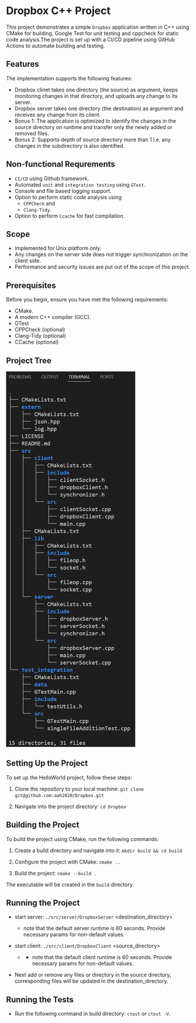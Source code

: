 # Dropbox C++ Project

This project demonstrates a simple `Dropbox` application written in C++ using CMake for building, Google Test for unit testing and cppcheck for static code analysis.The project is set up with a CI/CD pipeline using GitHub Actions to automate building and testing.

## Features
The implementation supports the following features:
- Dropbox clinet takes one directory (the source) as argument, keeps monitoring changes in that directory, and uploads any change to its server.
- Dropbox server takes one directory (the destination) as argument and receives any change from its client.
- Bonus 1: The application is optimized to identify the changes in the source directory on runtime and transfer only the newly added or removed files.
- Bonus 2: Supports depth of source directory more than 1 i.e. any changes in the subdirectory is also identified.

## Non-functional Requrements
- `CI/CD` using Github framework.
- Automated `unit` and `integration testing` using `GTest`.
- Console and file based logging support.
- Option to perform static code analysis using
    - `CPPCheck` and
    - `Clang-Tidy`.
- Option to perform `Ccache` for fast compilation.

## Scope
- Implemented for Unix platform only.
- Any changes on the server side does not trigger synchronization on the client side.
- Performance and security issues are put out of the scope of this project.

## Prerequisites
Before you begin, ensure you have met the following requirements:
- CMake.
- A modern C++ compiler (GCC).
- GTest
- CPPCheck (optional)
- Clang-Tidy (optional)
- CCache (optional)

## Project Tree
![Alt text](./docs/src_tree.png?raw=true "Project tree")

## Setting Up the Project
To set up the HelloWorld project, follow these steps:

1. Clone the repository to your local machine:
`git clone git@github.com:aah2020/Dropbox.git`

2. Navigate into the project directory:
`cd Dropbox`

## Building the Project
To build the project using CMake, run the following commands:

1. Create a build directory and navigate into it:
`mkdir build && cd build`

2. Configure the project with CMake:
`cmake ..`

3. Build the project:
`cmake --build .`

The executable will be created in the `build` directory.

## Running the Project
* start server: `./src/server/DropboxServer` <destination_directory>
    - note that the default server runtime is 60 seconds. Provide necessary params for non-default values.
* start client: `./src/client/DropboxClient` <source_directory>
    - - note that the default client runtime is 60 seconds. Provide necessary params for non-default values.

* Next add or remove any files or directory in the source directory, corresponding files will be updated in the destination_directory.


## Running the Tests
* Run the following command in build directory: `ctest` or `ctest -V`.